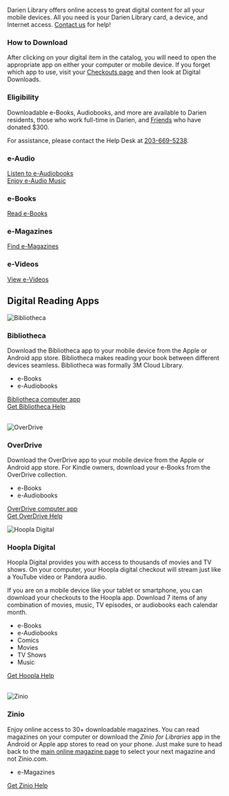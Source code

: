 Darien Library offers online access to great digital content for all your mobile devices. All you need is your Darien Library card, a device, and Internet access. [Contact us](/contact "Contact us") for help!

<div class="margin-bottom-20"></div>

<div class="row margin-bottom-30">
<div class="col-md-6">

### How to Download 
After clicking on your digital item in the catalog, you will need to open the appropriate app on either your computer or mobile device. If you forget which app to use, visit your [Checkouts page](/myaccount/circulation "Checkouts") and then look at Digital Downloads.

<div class="margin-bottom-20"></div>  

</div>
<div class="col-md-6">

### Eligibility

Downloadable e-Books, Audiobooks, and more are available to Darien residents, those who work full-time in Darien, and [Friends](/friends "Friends of the Library") who have donated $300.

For assistance, please contact the Help Desk at [203-669-5238](tel:203-669-5238 "203-669-5238").

</div>
</div>


<div class="row margin-bottom-20">
<div class="col-xs-6 col-md-6">
<div class="row">
<div class="col-xs-12 col-md-6">

<i class="fa fa-headphones fa-5x" aria-hidden="true"></i>

### e-Audio
[Listen to e-Audiobooks](/catalog/search/keyword?search=%2A&formats=eaudiobook "e-Audiobooks")<br />
[Enjoy e-Audio Music](/catalog/search/keyword?search=%2A&formats=emusic "e-Audio Music")

<div class="margin-bottom-10"></div>     
</div>
<div class="col-xs-12 col-md-6">
<i class="fa fa-tablet fa-5x" aria-hidden="true"></i>

### e-Books
[Read e-Books](/catalog/search/keyword?search=%2A&formats=ebook "e-Books")

<div class="margin-bottom-10"></div>    
</div>
</div>
</div> 
<div class="col-xs-6 col-md-6">
<div class="row">
<div class="col-xs-12 col-md-6">
<i class="fa fa-file-text-o fa-5x" aria-hidden="true"></i>

### e-Magazines
[Find e-Magazines](https://www.rbdigital.com/darienct/service/zinio/landing? "e-Magazines")
<br />
<div class="margin-bottom-80"></div>       
</div> 
<div class="col-xs-12 col-md-6">
<i class="fa fa-film fa-5x" aria-hidden="true"></i>

### e-Videos
[View e-Videos](/catalog/search/keyword?search=%2A&formats=evideo "e-Videos")
</div>
</div>
</div>
</div>

<div class="text-center margin-bottom-50">
  <h2 class="title-v2 title-center">Digital Reading Apps</h2>
</div>

<div class="row margin-bottom-20">
<div class="col-md-6">

<img src="/uploads/logos/3m_icon.png" alt= "Bibliotheca" />

### Bibliotheca
Download the Bibliotheca app to your mobile device from the Apple or Android app store. Bibliotheca makes reading your book between different devices seamless. Bibliotheca was formally 3M Cloud Library.

* e-Books
* e-Audiobooks

[Bibliotheca computer app](http://www.3m.com/us/library/eBook/index.html "Bibliotheca")<br />
[Get Bibliotheca Help](http://www.3m.com/us/library/eBook/support.html "Bibliotheca help")
<br />
<br />

</div>
<div class="col-md-6">

<img src="/uploads/logos/overdrive_icon.jpg" alt= "OverDrive" />
 
### OverDrive 
Download the OverDrive app to your mobile device from the Apple or Android app store. For Kindle owners, download your e-Books from the OverDrive collection.

* e-Books
* e-Audiobooks

[OverDrive computer app](http://app.overdrive.com/ "OverDrive")<br />
[Get OverDrive Help](http://www.3m.com/us/library/eBook/support.html "OverDrive help")


</div>
</div> 

<div class="row margin-bottom-20">
<div class="col-md-6">

<img src="/uploads/logos/hoopla_icon.png" alt= "Hoopla Digital" />

### Hoopla Digital 
Hoopla Digital provides you with access to thousands of movies and TV shows. On your computer, your Hoopla digital checkout will stream just like a YouTube video or Pandora audio. 

If you are on a mobile device like your tablet or smartphone, you can download your checkouts to the Hoopla app. Download 7 items of any combination of movies, music, TV episodes, or audiobooks each calendar month. 

* e-Books
* e-Audiobooks
* Comics
* Movies
* TV Shows
* Music

[Get Hoopla Help](http://www.3m.com/us/library/eBook/support.html "Hoopla help")
<br />
<br />

</div>
<div class="col-md-6">

<img src="/uploads/logos/zinio_icon.png" alt= "Zinio" />

### Zinio
Enjoy online access to 30+ downloadable magazines. You can read magazines on your computer or download the _Zinio for Libraries_ app in the Android or Apple app stores to read on your phone. Just make sure to head back to the [main online magazine page](https://www.rbdigital.com/darienct/service/zinio/landing? "Online magazines") to select your next magazine and not Zinio.com.

* e-Magazines

[Get Zinio Help](https://www.rbdigital.com/help/zinio-faq "Bibliotheca help")

</div>
</div>